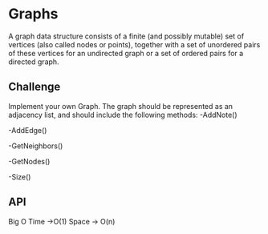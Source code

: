 # Graphs

A graph data structure consists of a finite (and possibly mutable) set of vertices (also called nodes or points), together with a set of unordered pairs of these vertices for an undirected graph or a set of ordered pairs for a directed graph.


## Challenge
Implement your own Graph. The graph should be represented as an adjacency list, and should include the following methods:
-AddNote()

-AddEdge()

-GetNeighbors()

-GetNodes()

-Size()

## API 
Big O 
Time ->O(1)
Space -> O(n)




